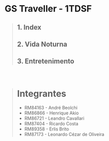 # GS Traveller - 1TDSF

> ## 1. Index
> ## 2. Vida Noturna
> ## 3. Entretenimento

<br>

> # Integrantes
> - RM84163 - André Beolchi
> - RM86866 - Henrique Akio
> - RM86721 - Leandro Cavallari
> - RM87404 - Ricardo Costa 
> - RM89358 - Erlis Brito 
> - RM87173 - Leonardo Cézar de Oliveira